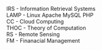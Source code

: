 IRS - Information Retrieval Systems<br>
LAMP - Linux Apache MySQL PHP<br>
CC - Cloud Computing<br>
THOC - Theory of Computation <br>
RS - Remote Sensing<br>
FM - Finanacial Management<br>
